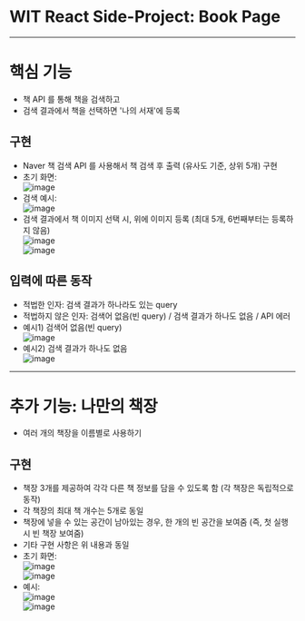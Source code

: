 # WIT React Side-Project: Book Page

<hr>

# 핵심 기능
- 책 API 를 통해 책을 검색하고
- 검색 결과에서 책을 선택하면 '나의 서재'에 등록

## 구현
- Naver 책 검색 API 를 사용해서 책 검색 후 출력 (유사도 기준, 상위 5개) 구현 <br>
- 초기 화면:  <br>
![image](https://user-images.githubusercontent.com/63097207/117545692-cf3b0500-b061-11eb-9948-5888a539dbcb.png) <br>
- 검색 예시:  <br>
![image](https://user-images.githubusercontent.com/63097207/117545699-d19d5f00-b061-11eb-9616-eee2c14991ed.png) <br>
- 검색 결과에서 책 이미지 선택 시, 위에 이미지 등록 (최대 5개, 6번째부터는 등록하지 않음)<br>
![image](https://user-images.githubusercontent.com/63097207/117547741-39f13e00-b06c-11eb-9b0d-e0078b5c1ad4.png) <br>
![image](https://user-images.githubusercontent.com/63097207/117547769-6907af80-b06c-11eb-9e4a-8e123f8ae70a.png) <br>

## 입력에 따른 동작
- 적법한 인자: 검색 결과가 하나라도 있는 query <br>
- 적법하지 않은 인자: 검색어 없음(빈 query) / 검색 결과가 하나도 없음 / API 에러 <br>
- 예시1) 검색어 없음(빈 query) <br>
![image](https://user-images.githubusercontent.com/63097207/117547783-7f157000-b06c-11eb-902c-2751f3d450a3.png) <br>
- 예시2) 검색 결과가 하나도 없음 <br>
![image](https://user-images.githubusercontent.com/63097207/117547780-77ee6200-b06c-11eb-9123-cf99afa5bfd1.png) <br>

<hr>

# 추가 기능: 나만의 책장
- 여러 개의 책장을 이름별로 사용하기

## 구현
- 책장 3개를 제공하여 각각 다른 책 정보를 담을 수 있도록 함 (각 책장은 독립적으로 동작) <br>
- 각 책장의 최대 책 개수는 5개로 동일 <br>
- 책장에 넣을 수 있는 공간이 남아있는 경우, 한 개의 빈 공간을 보여줌 (즉, 첫 실행 시 빈 책장 보여줌) <br>
- 기타 구현 사항은 위 내용과 동일 <br>
- 초기 화면: <br>
![image](https://user-images.githubusercontent.com/63097207/118385532-90511480-b64a-11eb-950b-0dc956eeb4cf.png) <br>
![image](https://user-images.githubusercontent.com/63097207/118385539-a1018a80-b64a-11eb-81cc-4ba860dfbb7a.png) <br>
- 예시: <br>
![image](https://user-images.githubusercontent.com/63097207/118385542-a959c580-b64a-11eb-82eb-0d657a77cb0d.png) <br>
![image](https://user-images.githubusercontent.com/63097207/118385553-c098b300-b64a-11eb-87b1-4870e3be4faf.png) <br>
